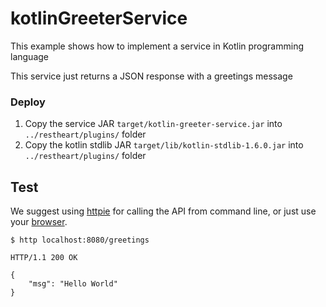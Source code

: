 # kotlinGreeterService

This example shows how to implement a service in Kotlin programming language

This service just returns a JSON response with a greetings message

### Deploy

1. Copy the service JAR `target/kotlin-greeter-service.jar` into `../restheart/plugins/` folder
1. Copy the kotlin stdlib JAR `target/lib/kotlin-stdlib-1.6.0.jar` into `../restheart/plugins/` folder
## Test

We suggest using [httpie](https://httpie.org) for calling the API from command line, or just use your [browser](http://localhost:8080/status).

```http
$ http localhost:8080/greetings

HTTP/1.1 200 OK

{
    "msg": "Hello World"
}
```
